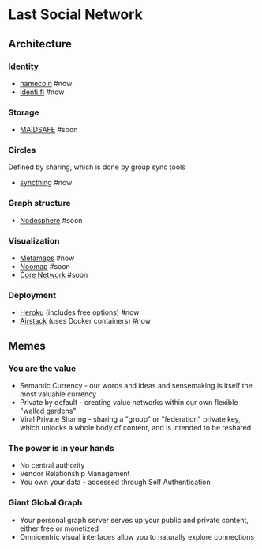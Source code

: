# Last Social Network

## Architecture

### Identity

* [namecoin](http://namecoin.info/) #now
* [identi.fi](http://identi.fi/) #now

### Storage

* [MAIDSAFE](http://maidsafe.net/) #soon

### Circles

Defined by sharing, which is done by group sync tools 

* [syncthing](http://syncthing.net/) #now

### Graph structure 

* [Nodesphere](http://nodesphere.org) #soon

### Visualization 

* [Metamaps](http://Metamaps.cc) #now
* [Noomap](http://noomap.info) #soon
* [Core Network](https://prezi.com/kkthz9qn0jsa/core-network-presentation/) #soon

### Deployment

* [Heroku](http://heroku.com) (includes free options) #now
* [Airstack](http://airstack.io) (uses Docker containers) #now

## Memes

### You are the value

* Semantic Currency - our words and ideas and sensemaking is itself the most valuable currency
* Private by default - creating value networks within our own flexible "walled gardens"
* Viral Private Sharing - sharing a "group" or "federation" private key, which unlocks a whole body of content, and is intended to be reshared

### The power is in your hands

* No central authority
* Vendor Relationship Management
* You own your data - accessed through Self Authentication

### Giant Global Graph

* Your personal graph server serves up your public and private content, either free or monetized 
* Omnicentric visual interfaces allow you to naturally explore connections 